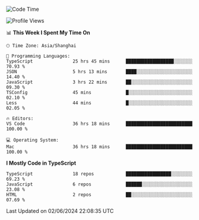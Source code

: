 <!--START_SECTION:waka-->
![Code Time](http://img.shields.io/badge/Code%20Time-6%2C150%20hrs%2041%20mins-blue)

![Profile Views](http://img.shields.io/badge/Profile%20Views-0-blue)

📊 **This Week I Spent My Time On** 

```text
🕑︎ Time Zone: Asia/Shanghai

💬 Programming Languages: 
TypeScript               25 hrs 45 mins      ██████████████████░░░░░░░   70.93 % 
JSON                     5 hrs 13 mins       ████░░░░░░░░░░░░░░░░░░░░░   14.40 % 
JavaScript               3 hrs 22 mins       ██░░░░░░░░░░░░░░░░░░░░░░░   09.30 % 
TSConfig                 45 mins             █░░░░░░░░░░░░░░░░░░░░░░░░   02.10 % 
Less                     44 mins             █░░░░░░░░░░░░░░░░░░░░░░░░   02.05 % 

🔥 Editors: 
VS Code                  36 hrs 18 mins      █████████████████████████   100.00 % 

💻 Operating System: 
Mac                      36 hrs 18 mins      █████████████████████████   100.00 % 
```

**I Mostly Code in TypeScript** 

```text
TypeScript               18 repos            █████████████████░░░░░░░░   69.23 % 
JavaScript               6 repos             ██████░░░░░░░░░░░░░░░░░░░   23.08 % 
HTML                     2 repos             ██░░░░░░░░░░░░░░░░░░░░░░░   07.69 % 
```




 Last Updated on 02/06/2024 22:08:35 UTC
<!--END_SECTION:waka-->
